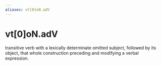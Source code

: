 ```yaml
---
aliases: vt[0]oN.adV
---
```

# vt[0]oN.adV

transitive verb with a lexically determinate omitted subject, followed by its object, that whole construction preceding and modifying a verbal expression.
